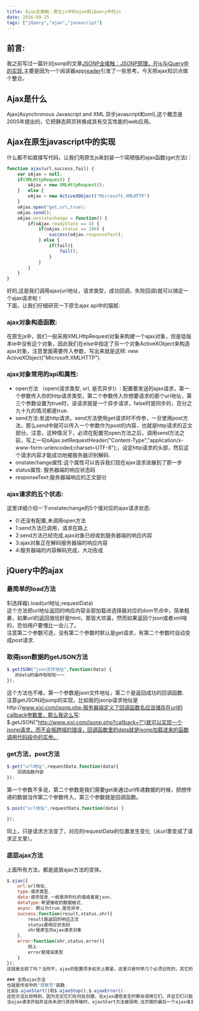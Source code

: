 ```yaml
---
title: Ajax全接触：原生js中的ajax和jQuery中的js
date: 2016-09-25
tags: ["jQuery","ajax","javascript"]
---
```

## 前言:
我之前写过一篇针对jsonp的文章[JSONP全接触：JSONP原理，在js与jQuery中的实现](https://maruko0713.github.io/2016/09/06/jsonp/),主要是因为一个阅读器app[reader](https://github.com/maruko0713/Reader)引发了一些思考。今天把ajax知识点做个整合。    
    
## Ajax是什么
Ajax(Asynchronous Javascript and XML 异步javascript和xml),这个概念是2005年提出的，它把静态网页转换成具有交互性能的web应用。  
  
## Ajax在原生javascript中的实现    
什么都不如直接写代码，让我们用原生js来封装一个简陋版的ajax函数(get方法)：    
```js
function ajax(url,success,fail) {
    var oAjax = null;
    if(XMLHttpRequest) {
        oAjax = new XMLHttpRequest();
    }   else {
        oAjax = new ActiveXObject("Microsoft.XMLHTTP")
    }
    oAjax.open("get,url,true);
    oAjax.send();
    oAjax.onstatechange = function() {
        if(oAjax.readyState == 4) {
            if(oAjax.status == 200) {
                success(oAjax.responseText);
            } else {
                if(fail){
                    fail();
                }
            }
        }
    }
}
```
好的,这是我们调用ajax(url地址，请求类型，成功回调，失败回调)就可以搞定一个ajax请求啦！    
下面，让我们仔细研究一下原生ajax api中的猫腻:     

### ajax对象构造函数:    
在原生js中，我们一般采用XMLHttpRequest对象来构建一个ajax对象，但是低版本ie中没有这个对象，因此我们在else中指定了另一个对象ActiveXObject来构造ajax对象，注意里面需要传入参数，写出来就是这样: new ActiveXObject("Microsoft.XMLHTTP").      

### ajax对象常用的api和属性:
- open方法 （open(请求类型, url, 是否异步)）: 配置要发送的ajax请求，第一个参数传入你的http请求类型，第二个参数传入你想要请求的那个url地址，第三个参数设置为true时，该请求就是一个异步请求，false时是同步的，百分之九十九的情况都是true.    
- send方法:发送http请求。send方法使用get请求时不传参，一旦使用post方法，那么send中就可以传入一个参数作为post的内容，也就是http请求的正文部分。注意，这种情况下，必须在配置完open方法之后，调用send方法之前，写上一句oAjax.setRequestHeader("Content-Type","application/x-www-form-urlencoded;charset=UTF-8");，设定http请求的头部，然后这个请求内容才能成功地被服务器识别解码.
- onstatechange属性:这个属性可以告诉我们现在ajax请求进展到了那一步
- status属性: 服务器端的响应状态码
- responseText:服务器端响应的正文部分    

### ajax请求的五个状态:    
这里详细介绍一下onstatechange的5个值对应的ajax请求状态:    

- 0:还没有配置,未调用open方法  
- 1:send方法已调用，请求在路上    
- 2:send方法已经完成,ajax对象已经收到服务器端的响应内容   
- 3:ajax对象正在解码服务器端的响应内容    
- 4:服务器端的内容解码完成，大功告成    

## jQuery中的ajax    

### 最简单的load方法
$(选择器).load(url地址,requestData)    
这个方法把url地址返回的响应内容全部加载进选择器对应的dom节点中，简单粗暴，如果url的返回值恰好是html，那皆大欢喜，然而如果返回个json或者xml啥的，恐怕用户要懵比一会儿了。    
注意第二个参数可选，没有第二个参数时默认是get请求，有第二个参数时自动变成post请求.
    
### 取得json数据的getJSON方法    

```js
$.getJSON("json文件地址",function(data) {
   对data的操作啦啦啦～～ 
});
```

这个方法也不难，第一个参数是json文件地址，第二个是返回成功的回调函数.    
注意getJSON对jsonp的实现，比如我的jsonp请求地址是http://www.xixi.com/jsonp.php,服务器端定义了回调函数名应该储存在url的callback参数里，那么我这么写:    
$.getJSON("http://www.xixi.com/jsonp.php?callback=?")就可以实现一个jsonp请求，而不会报跨域的错误，回调函数里的data就是jsonp加载进来的函数调用代码段中的实参。    
    
### get方法，post方法  

```js
$.get("url地址",requestData,function(data){
    回调函数内容
});
```
第一个参数不多说，第二个参数是我们需要get来通过url传递数据的时候，把想传递的数据当作第二个参数传入，第三个参数就是回调函数。   

```js
$.post("url地址",requestData,function(data) {
    
});
```

同上，只是请求方法变了，对应的requestData的位置发生变化（从url里变成了请求正文里）。    

### 底层ajax方法
上面所有方法，都是底层ajax方法的变体。    
```js
$.ajax({
    url:url地址,
    type:请求类型,
    data:请求信息,一般是序列化的值或者是json,
    dataType:希望接收的数据格式,
    async: 默认为true,是否异步,
    success:function(result,status,xhr){
        result是返回的响应正文     
        status是响应状态码     
        xhr是原生的ajax请求对象
    },
    error:function(xhr,status,error){ 
        同上
        error是错误类型
    }
});
这就是全部了吗？当然不，ajax的配置项多如天上繁星，这里只是列举几个必须记死的，其它的如果想要了解，查文档也会上手很快。    
    
### 全局ajax方法
也就是传说中的"观察员"函数.    
比如$.ajaxStart()和$.ajaxStop(),$.ajaxError().
这些方法比较特别，因为无论它们在何处创建，在ajax通信发生时都会调用它们，并且它们只能由document调用.
当ajax请求开始并且尚未进行其他传输时，ajaxStart方法被调用;当页面的最后一个ajax请求结束时,ajaxStop方法被调用;当页面中任何一个ajax请求出错时,ajaxError方法被调用，并且ajaxError方法会传递给回调函数一个xhr对象，帮助我们获取相关信息。



